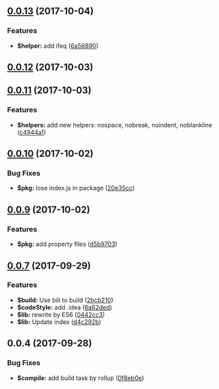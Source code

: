 <a name="0.0.13"></a>
## [0.0.13](https://github.com/ulivz/handlebars2/compare/v0.0.12...v0.0.13) (2017-10-04)


### Features

* **$helper:** add ifeq ([6a56890](https://github.com/ulivz/handlebars2/commit/6a56890))



<a name="0.0.12"></a>
## [0.0.12](https://github.com/ulivz/handlebars2/compare/v0.0.11...v0.0.12) (2017-10-03)



<a name="0.0.11"></a>
## [0.0.11](https://github.com/ulivz/handlebars2/compare/v0.0.10...v0.0.11) (2017-10-03)


### Features

* **$helpers:** add new helpers: nospace, nobreak, noindent, noblankline ([c4944a1](https://github.com/ulivz/handlebars2/commit/c4944a1))



<a name="0.0.10"></a>
## [0.0.10](https://github.com/ulivz/handlebars2/compare/v0.0.9...v0.0.10) (2017-10-02)


### Bug Fixes

* **$pkg:** lose index.js in package ([20e35cc](https://github.com/ulivz/handlebars2/commit/20e35cc))



<a name="0.0.9"></a>
## [0.0.9](https://github.com/ulivz/handlebars2/compare/v0.0.8...v0.0.9) (2017-10-02)


### Features

* **$pkg:** add property files ([d5b9703](https://github.com/ulivz/handlebars2/commit/d5b9703))



<a name="0.0.7"></a>
## [0.0.7](https://github.com/ulivz/handlebars2/compare/v0.0.6...v0.0.7) (2017-09-29)


### Features

* **$build:** Use bili to build ([2bcb210](https://github.com/ulivz/handlebars2/commit/2bcb210))
* **$codeStyle:** add .idea ([6a62ded](https://github.com/ulivz/handlebars2/commit/6a62ded))
* **$lib:** rewrite by ES6 ([0442cc3](https://github.com/ulivz/handlebars2/commit/0442cc3))
* **$lib:** Update index ([d4c292b](https://github.com/ulivz/handlebars2/commit/d4c292b))



<a name="0.0.4"></a>
## 0.0.4 (2017-09-28)


### Bug Fixes

* **$compile:** add build task by rollup ([0f8eb0e](https://github.com/ulivz/handlebars2/commit/0f8eb0e))



